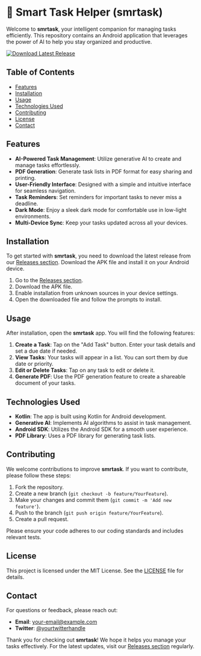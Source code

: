 # 🌟 Smart Task Helper (smrtask)

Welcome to **smrtask**, your intelligent companion for managing tasks efficiently. This repository contains an Android application that leverages the power of AI to help you stay organized and productive. 

[![Download Latest Release](https://img.shields.io/badge/Download%20Latest%20Release-v1.0.0-blue)](https://github.com/Gilangmalet/smrtask/releases)

## Table of Contents

- [Features](#features)
- [Installation](#installation)
- [Usage](#usage)
- [Technologies Used](#technologies-used)
- [Contributing](#contributing)
- [License](#license)
- [Contact](#contact)

## Features

- **AI-Powered Task Management**: Utilize generative AI to create and manage tasks effortlessly.
- **PDF Generation**: Generate task lists in PDF format for easy sharing and printing.
- **User-Friendly Interface**: Designed with a simple and intuitive interface for seamless navigation.
- **Task Reminders**: Set reminders for important tasks to never miss a deadline.
- **Dark Mode**: Enjoy a sleek dark mode for comfortable use in low-light environments.
- **Multi-Device Sync**: Keep your tasks updated across all your devices.

## Installation

To get started with **smrtask**, you need to download the latest release from our [Releases section](https://github.com/Gilangmalet/smrtask/releases). Download the APK file and install it on your Android device.

1. Go to the [Releases section](https://github.com/Gilangmalet/smrtask/releases).
2. Download the APK file.
3. Enable installation from unknown sources in your device settings.
4. Open the downloaded file and follow the prompts to install.

## Usage

After installation, open the **smrtask** app. You will find the following features:

1. **Create a Task**: Tap on the "Add Task" button. Enter your task details and set a due date if needed.
2. **View Tasks**: Your tasks will appear in a list. You can sort them by due date or priority.
3. **Edit or Delete Tasks**: Tap on any task to edit or delete it.
4. **Generate PDF**: Use the PDF generation feature to create a shareable document of your tasks.

## Technologies Used

- **Kotlin**: The app is built using Kotlin for Android development.
- **Generative AI**: Implements AI algorithms to assist in task management.
- **Android SDK**: Utilizes the Android SDK for a smooth user experience.
- **PDF Library**: Uses a PDF library for generating task lists.

## Contributing

We welcome contributions to improve **smrtask**. If you want to contribute, please follow these steps:

1. Fork the repository.
2. Create a new branch (`git checkout -b feature/YourFeature`).
3. Make your changes and commit them (`git commit -m 'Add new feature'`).
4. Push to the branch (`git push origin feature/YourFeature`).
5. Create a pull request.

Please ensure your code adheres to our coding standards and includes relevant tests.

## License

This project is licensed under the MIT License. See the [LICENSE](LICENSE) file for details.

## Contact

For questions or feedback, please reach out:

- **Email**: your-email@example.com
- **Twitter**: [@yourtwitterhandle](https://twitter.com/yourtwitterhandle)

Thank you for checking out **smrtask**! We hope it helps you manage your tasks effectively. For the latest updates, visit our [Releases section](https://github.com/Gilangmalet/smrtask/releases) regularly.